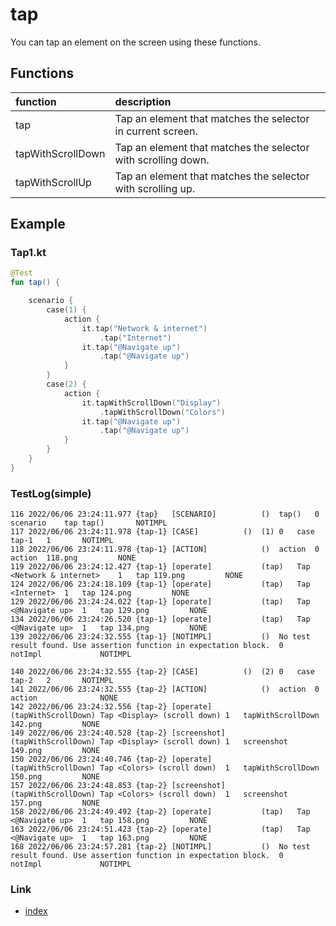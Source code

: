 # tap

You can tap an element on the screen using these functions.

## Functions

| function          | description                                                   |
|:------------------|:--------------------------------------------------------------|
| tap               | Tap an element that matches the selector in current screen.   |
| tapWithScrollDown | Tap an element that matches the selector with scrolling down. |
| tapWithScrollUp   | Tap an element that matches the selector with scrolling up.   |

## Example

### Tap1.kt

```kotlin
@Test
fun tap() {

    scenario {
        case(1) {
            action {
                it.tap("Network & internet")
                    .tap("Internet")
                it.tap("@Navigate up")
                    .tap("@Navigate up")
            }
        }
        case(2) {
            action {
                it.tapWithScrollDown("Display")
                    .tapWithScrollDown("Colors")
                it.tap("@Navigate up")
                    .tap("@Navigate up")
            }
        }
    }
}
```

### TestLog(simple)

```
116	2022/06/06 23:24:11.977	{tap}	[SCENARIO]			()	tap()	0	scenario	tap	tap()		NOTIMPL
117	2022/06/06 23:24:11.978	{tap-1}	[CASE]			()	(1)	0	case	tap-1	1		NOTIMPL
118	2022/06/06 23:24:11.978	{tap-1}	[ACTION]			()	action	0	action	118.png			NONE
119	2022/06/06 23:24:12.427	{tap-1}	[operate]			(tap)	Tap <Network & internet>	1	tap	119.png			NONE
124	2022/06/06 23:24:18.109	{tap-1}	[operate]			(tap)	Tap <Internet>	1	tap	124.png			NONE
129	2022/06/06 23:24:24.022	{tap-1}	[operate]			(tap)	Tap <@Navigate up>	1	tap	129.png			NONE
134	2022/06/06 23:24:26.520	{tap-1}	[operate]			(tap)	Tap <@Navigate up>	1	tap	134.png			NONE
139	2022/06/06 23:24:32.555	{tap-1}	[NOTIMPL]			()	No test result found. Use assertion function in expectation block.	0	notImpl				NOTIMPL

140	2022/06/06 23:24:32.555	{tap-2}	[CASE]			()	(2)	0	case	tap-2	2		NOTIMPL
141	2022/06/06 23:24:32.555	{tap-2}	[ACTION]			()	action	0	action				NONE
142	2022/06/06 23:24:32.556	{tap-2}	[operate]			(tapWithScrollDown)	Tap <Display> (scroll down)	1	tapWithScrollDown	142.png			NONE
149	2022/06/06 23:24:40.528	{tap-2}	[screenshot]			(tapWithScrollDown)	Tap <Display> (scroll down)	1	screenshot	149.png			NONE
150	2022/06/06 23:24:40.746	{tap-2}	[operate]			(tapWithScrollDown)	Tap <Colors> (scroll down)	1	tapWithScrollDown	150.png			NONE
157	2022/06/06 23:24:48.853	{tap-2}	[screenshot]			(tapWithScrollDown)	Tap <Colors> (scroll down)	1	screenshot	157.png			NONE
158	2022/06/06 23:24:49.492	{tap-2}	[operate]			(tap)	Tap <@Navigate up>	1	tap	158.png			NONE
163	2022/06/06 23:24:51.423	{tap-2}	[operate]			(tap)	Tap <@Navigate up>	1	tap	163.png			NONE
168	2022/06/06 23:24:57.281	{tap-2}	[NOTIMPL]			()	No test result found. Use assertion function in expectation block.	0	notImpl				NOTIMPL
```

### Link

- [index](../../../index.md)
